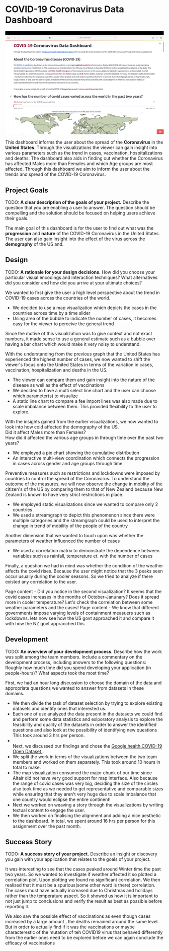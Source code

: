 # COVID-19 Coronavirus Data Dashboard

![A screenshot of the dashboard](screenshot.png)

This dashboard informs the user about the spread of the <b>Coronavirus</b> in the <b>United States</b>. Through the visualizations the viewer
can gain insight into various parameters such as the trend in cases, vaccination, hospitalizations and deaths. The dashboard also aids in 
finding out whether the Coronavirus has affected Males more than Females and which Age groups are most affected. 
Through this dashboard we aim to inform the user about the trends and spread of the 
COVID-19 Coronavirus. 

## Project Goals

TODO: **A clear description of the goals of your project.** Describe the question that you are enabling a user to answer. The question should be compelling and the solution should be focused on helping users achieve their goals. 
<p>The main goal of this dashboard is for the user to find out what was the <b>progression</b> and <b>nature</b>
of the COVID-19 Coronavirus in the United States. The user can also gain insight into the 
effect of the virus across the <b>demography</b> of the US and. </p>

## Design

TODO: **A rationale for your design decisions.** How did you choose your particular visual encodings and interaction techniques? What alternatives did you consider and how did you arrive at your ultimate choices?
<p>We wanted to first give the user a high level perspective about the trend in COVID-19 cases across the countries of the world.
<ul><li>We decided to use a map visualization which depicts the cases in the countries
across time by a time slider </li>
<li>Using area of the bubble to indicate the number of cases, it becomes easy for the viewer to perceive 
the general trend</li></ul>
Since the motive of this visualization was to give context and not exact numbers, it made sense to use a general estimate such as a bubble over having 
a bar chart which would make it very noisy to understand.</p>

<p>With the understanding from the previous graph that the United States has experienced the highest number of cases, we now wanted to shift the viewer's focus onto the United States in 
terms of the variation in cases, vaccination, hospitalization and
deaths in the US. 
<ul>
<li>The viewer can compare them and gain insight into
the nature of the disease as well as the effect of vaccinations</li>
<li> We decided to have a multi select line chart and the user can choose which parameter(s) to visualize</li>
<li>A static line chart to compare a fee import lines was also made due to scale imbalance between them. 
This provided flexibility to the user to explore.</li>
</ul></p>

<p>With the insights gained from the earlier visualizations, we now wanted to look into how coid affected the demography of the US.<br> 
Did it affect Males more than Females?  <br>
How did it affected the various age groups in through time over the past two years?<br>
<ul>
<li>We employed a pie chart showing the cumulative distribution </li>
<li>An interactive multi-view coordination which connects the progression in cases across gender and age groups through time.</li> 
</ul></p>

<p>
Preventive measures such as restrictions and lockdowns were imposed by countries to control the spread of the Coronavirus. 
To understand the outcome of the measures, we will now observe the change in moblity of the citizen's of the US by comparing
them to that of New Zealand because New Zealand is known to have very strict restrictions in place. 
<ul>
<li>We employed static visualizations since we wanted to compare only 2 countries</li>
<li>We used a streamgraph to depict this phenomenon since there were multiple categories and the streamgraph could be
used to interpret the change in trend of mobility of the people of the country</li>
</ul></p>

<p>
Another dimension that we wanted to touch upon was whether the parameters of weather influenced the number of cases
<ul>
<li>We used a correlation matrix to demonstrate the dependence between variables such as rainfall, temperature et. with 
the number of cases </li>
</ul></p>

Finally, a question we had in mind was whether the condition of the weather affects the covid rises. Because the user might notice
that the 3 peaks seen occur usually during the cooler seasons. So we tried to analyze if there existed any correlation to the user. 


Page content - Did you notice in the second visualization? It seems that the covid cases increases in the months of October-Janunary?
Does it spread more in cooler temperature? Let's check the correlation between some weather parameters and the cases!
Page content - We know that different governments impose varying levels of containment measuers such as lockdowns. 
lets now see how the US govt approached it and compare it with how the NZ govt appraoched this
## Development

TODO: **An overview of your development process.** Describe how the work was split among the team members. Include a commentary on the development process, including answers to the following questions: Roughly how much time did you spend developing your application (in people-hours)? What aspects took the most time?


First, we had an hour long discussion to choose the domain of the data and appropriate questions we wanted to answer from datasets in these domains.
<ul>
<li>We then divide the task of dataset selection by trying to explore existing datasets and identify ones that interested us.</li>
<li>Each one of use analyzed the data present in the datasets we could find and perform some data statistics and exlporatory analysis to explore the feasibility and quality of the datasets in order to answer the identified questions and also look at the possibility of identifying new questions
This took around 3 hrs per person. </li>
<li></li>Next, we discussed our findings and chose the <a href = 'https://goo.gle/covid-19-open-data'>Google health COVID-19 Open Dataset </a>. </li>
<li>We split the work in terms of the visualizations between the two team members and worked on them separately.
This took around 10 hours in total to make.</li>
<li>The map visualization consumed the major chunk of our time since Altair did not have very good support for map interface.
Also because the range of covid cases was very big, deciding the size of the circles also took time as we needed to get representative and comparable sizes while ensuring that they aren't very huge
due to scale imbalance that one country would eclipse the entire continent!</li>
<li>Next we worked on weaving a story through the visualizations by writing textual content to engage the user.</li>
<li>We then worked on finalising the alignment and adding a nice aesthetic to the dashboard.
In total, we spent around 16 hrs per person for this assignment over the past month. </li>
</ul>


## Success Story

TODO:  **A success story of your project.** Describe an insight or discovery you gain with your application that relates to the goals of your project.

It was interesting to see that the cases peaked around Winter time the past two years. So
we wanted to investigate if weather affected it so plotted a correlation plot.
Upon plotting we found no significant correlation. We then realised that it must be a spurious(some other word is there)
correlation. The cases must have actually increased due to Christmas and holidays rather than the temperature aspect.
So it showed us how it is important to not just jump to conclusions and verify the result as best as possible before reporting it.

We also saw the possible effect of vaccinations as even though cases increased by a large amount , the deaths remained around the same level.
But in order to actually find if it was the vaccinations or maybe characterestic of the mutation of teh COVID19 virus that behaved differently from the earlier ones need to be explored before we can again conclude the efficacy of vaccinations